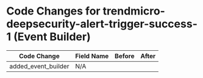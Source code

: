 # Code Changes for trendmicro-deepsecurity-alert-trigger-success-1 (Event Builder)

| Code Change | Field Name | Before | After |
|-------------|------------|--------|-------|
| added_event_builder | N/A |  |  |